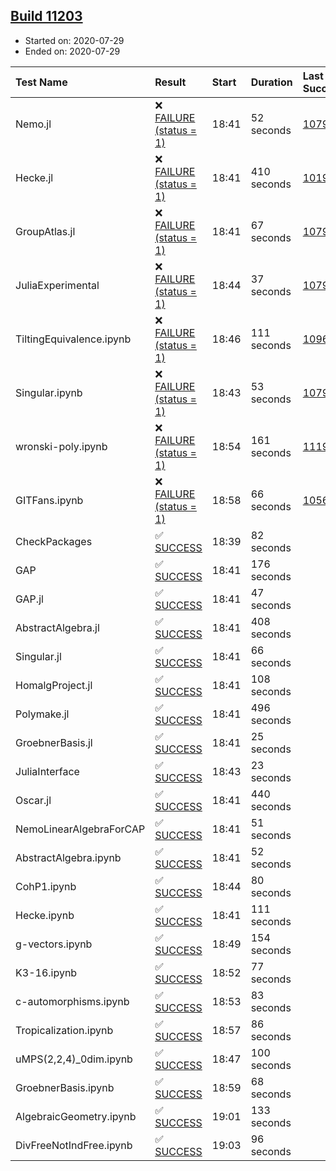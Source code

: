 ## [Build 11203](https://oscarci.mathematik.uni-kl.de/job/oscar/11203/)

* Started on: 2020-07-29
* Ended on: 2020-07-29

| Test Name    | Result | Start | Duration | Last Success | First Failure |
|:-------------|:-------|:------|:---------|:-------------|:--------------|
| Nemo.jl | ❌ [FAILURE (status = 1)](https://oscarci.mathematik.uni-kl.de/job/oscar/11203/artifact/logs/build-11203/Nemo.jl.log) | 18:41 | 52 seconds | [10790](https://oscarci.mathematik.uni-kl.de/job/oscar/10790/) | [10791](https://oscarci.mathematik.uni-kl.de/job/oscar/10791/) |
| Hecke.jl | ❌ [FAILURE (status = 1)](https://oscarci.mathematik.uni-kl.de/job/oscar/11203/artifact/logs/build-11203/Hecke.jl.log) | 18:41 | 410 seconds | [10197](https://oscarci.mathematik.uni-kl.de/job/oscar/10197/) | [10198](https://oscarci.mathematik.uni-kl.de/job/oscar/10198/) |
| GroupAtlas.jl | ❌ [FAILURE (status = 1)](https://oscarci.mathematik.uni-kl.de/job/oscar/11203/artifact/logs/build-11203/GroupAtlas.jl.log) | 18:41 | 67 seconds | [10790](https://oscarci.mathematik.uni-kl.de/job/oscar/10790/) | [10791](https://oscarci.mathematik.uni-kl.de/job/oscar/10791/) |
| JuliaExperimental | ❌ [FAILURE (status = 1)](https://oscarci.mathematik.uni-kl.de/job/oscar/11203/artifact/logs/build-11203/JuliaExperimental.log) | 18:44 | 37 seconds | [10790](https://oscarci.mathematik.uni-kl.de/job/oscar/10790/) | [10791](https://oscarci.mathematik.uni-kl.de/job/oscar/10791/) |
| TiltingEquivalence.ipynb | ❌ [FAILURE (status = 1)](https://oscarci.mathematik.uni-kl.de/job/oscar/11203/artifact/logs/build-11203/TiltingEquivalence.ipynb.log) | 18:46 | 111 seconds | [10962](https://oscarci.mathematik.uni-kl.de/job/oscar/10962/) | [10963](https://oscarci.mathematik.uni-kl.de/job/oscar/10963/) |
| Singular.ipynb | ❌ [FAILURE (status = 1)](https://oscarci.mathematik.uni-kl.de/job/oscar/11203/artifact/logs/build-11203/Singular.ipynb.log) | 18:43 | 53 seconds | [10790](https://oscarci.mathematik.uni-kl.de/job/oscar/10790/) | [10791](https://oscarci.mathematik.uni-kl.de/job/oscar/10791/) |
| wronski-poly.ipynb | ❌ [FAILURE (status = 1)](https://oscarci.mathematik.uni-kl.de/job/oscar/11203/artifact/logs/build-11203/wronski-poly.ipynb.log) | 18:54 | 161 seconds | [11192](https://oscarci.mathematik.uni-kl.de/job/oscar/11192/) | [11193](https://oscarci.mathematik.uni-kl.de/job/oscar/11193/) |
| GITFans.ipynb | ❌ [FAILURE (status = 1)](https://oscarci.mathematik.uni-kl.de/job/oscar/11203/artifact/logs/build-11203/GITFans.ipynb.log) | 18:58 | 66 seconds | [10566](https://oscarci.mathematik.uni-kl.de/job/oscar/10566/) | [10567](https://oscarci.mathematik.uni-kl.de/job/oscar/10567/) |
| CheckPackages | ✅ [SUCCESS](https://oscarci.mathematik.uni-kl.de/job/oscar/11203/artifact/logs/build-11203/CheckPackages.log) | 18:39 | 82 seconds |  |  |
| GAP | ✅ [SUCCESS](https://oscarci.mathematik.uni-kl.de/job/oscar/11203/artifact/logs/build-11203/GAP.log) | 18:41 | 176 seconds |  |  |
| GAP.jl | ✅ [SUCCESS](https://oscarci.mathematik.uni-kl.de/job/oscar/11203/artifact/logs/build-11203/GAP.jl.log) | 18:41 | 47 seconds |  |  |
| AbstractAlgebra.jl | ✅ [SUCCESS](https://oscarci.mathematik.uni-kl.de/job/oscar/11203/artifact/logs/build-11203/AbstractAlgebra.jl.log) | 18:41 | 408 seconds |  |  |
| Singular.jl | ✅ [SUCCESS](https://oscarci.mathematik.uni-kl.de/job/oscar/11203/artifact/logs/build-11203/Singular.jl.log) | 18:41 | 66 seconds |  |  |
| HomalgProject.jl | ✅ [SUCCESS](https://oscarci.mathematik.uni-kl.de/job/oscar/11203/artifact/logs/build-11203/HomalgProject.jl.log) | 18:41 | 108 seconds |  |  |
| Polymake.jl | ✅ [SUCCESS](https://oscarci.mathematik.uni-kl.de/job/oscar/11203/artifact/logs/build-11203/Polymake.jl.log) | 18:41 | 496 seconds |  |  |
| GroebnerBasis.jl | ✅ [SUCCESS](https://oscarci.mathematik.uni-kl.de/job/oscar/11203/artifact/logs/build-11203/GroebnerBasis.jl.log) | 18:41 | 25 seconds |  |  |
| JuliaInterface | ✅ [SUCCESS](https://oscarci.mathematik.uni-kl.de/job/oscar/11203/artifact/logs/build-11203/JuliaInterface.log) | 18:43 | 23 seconds |  |  |
| Oscar.jl | ✅ [SUCCESS](https://oscarci.mathematik.uni-kl.de/job/oscar/11203/artifact/logs/build-11203/Oscar.jl.log) | 18:41 | 440 seconds |  |  |
| NemoLinearAlgebraForCAP | ✅ [SUCCESS](https://oscarci.mathematik.uni-kl.de/job/oscar/11203/artifact/logs/build-11203/NemoLinearAlgebraForCAP.log) | 18:41 | 51 seconds |  |  |
| AbstractAlgebra.ipynb | ✅ [SUCCESS](https://oscarci.mathematik.uni-kl.de/job/oscar/11203/artifact/logs/build-11203/AbstractAlgebra.ipynb.log) | 18:41 | 52 seconds |  |  |
| CohP1.ipynb | ✅ [SUCCESS](https://oscarci.mathematik.uni-kl.de/job/oscar/11203/artifact/logs/build-11203/CohP1.ipynb.log) | 18:44 | 80 seconds |  |  |
| Hecke.ipynb | ✅ [SUCCESS](https://oscarci.mathematik.uni-kl.de/job/oscar/11203/artifact/logs/build-11203/Hecke.ipynb.log) | 18:41 | 111 seconds |  |  |
| g-vectors.ipynb | ✅ [SUCCESS](https://oscarci.mathematik.uni-kl.de/job/oscar/11203/artifact/logs/build-11203/g-vectors.ipynb.log) | 18:49 | 154 seconds |  |  |
| K3-16.ipynb | ✅ [SUCCESS](https://oscarci.mathematik.uni-kl.de/job/oscar/11203/artifact/logs/build-11203/K3-16.ipynb.log) | 18:52 | 77 seconds |  |  |
| c-automorphisms.ipynb | ✅ [SUCCESS](https://oscarci.mathematik.uni-kl.de/job/oscar/11203/artifact/logs/build-11203/c-automorphisms.ipynb.log) | 18:53 | 83 seconds |  |  |
| Tropicalization.ipynb | ✅ [SUCCESS](https://oscarci.mathematik.uni-kl.de/job/oscar/11203/artifact/logs/build-11203/Tropicalization.ipynb.log) | 18:57 | 86 seconds |  |  |
| uMPS(2,2,4)_0dim.ipynb | ✅ [SUCCESS](https://oscarci.mathematik.uni-kl.de/job/oscar/11203/artifact/logs/build-11203/uMPS-2-2-4-_0dim.ipynb.log) | 18:47 | 100 seconds |  |  |
| GroebnerBasis.ipynb | ✅ [SUCCESS](https://oscarci.mathematik.uni-kl.de/job/oscar/11203/artifact/logs/build-11203/GroebnerBasis.ipynb.log) | 18:59 | 68 seconds |  |  |
| AlgebraicGeometry.ipynb | ✅ [SUCCESS](https://oscarci.mathematik.uni-kl.de/job/oscar/11203/artifact/logs/build-11203/AlgebraicGeometry.ipynb.log) | 19:01 | 133 seconds |  |  |
| DivFreeNotIndFree.ipynb | ✅ [SUCCESS](https://oscarci.mathematik.uni-kl.de/job/oscar/11203/artifact/logs/build-11203/DivFreeNotIndFree.ipynb.log) | 19:03 | 96 seconds |  |  |
